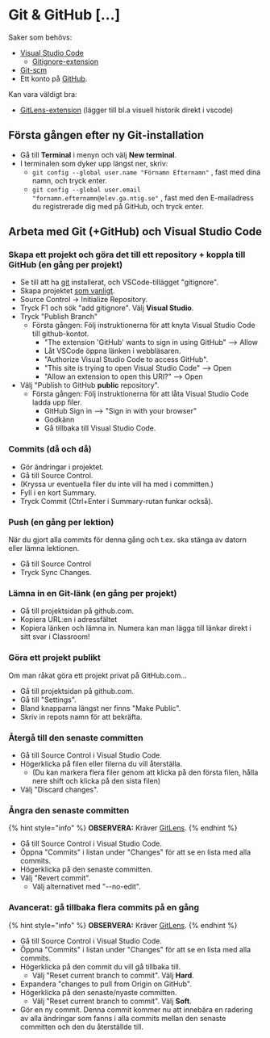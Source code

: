 # Git & GitHub \[…]

Saker som behövs:

* [Visual Studio Code](https://code.visualstudio.com/)
  * [Gitignore-extension](https://marketplace.visualstudio.com/items?itemName=codezombiech.gitignore)
* [Git-scm](https://git-scm.com/)
* Ett konto på [GitHub](https://github.com/).

Kan vara väldigt bra:

* [GitLens-extension](https://marketplace.visualstudio.com/items?itemName=eamodio.gitlens) (lägger till bl.a visuell historik direkt i vscode)

## Första gången efter ny Git-installation

* Gå till **Terminal** i menyn och välj **New terminal**.
* I terminalen som dyker upp längst ner, skriv:
  * `git config --global user.name "Förnamn Efternamn"` , fast med dina namn, och tryck enter.
  * `git config --global user.email "fornamn.efternamn@elev.ga.ntig.se"` , fast med den E-mailadress du registrerade dig med på GitHub, och tryck enter.

## Arbeta med Git (+GitHub) och Visual Studio Code

### Skapa ett projekt och göra det till ett repository + koppla till GitHub (en gång per projekt)

* Se till att ha [git](https://git-scm.com/) installerat, och VSCode-tillägget "gitignore".
* Skapa projektet [som vanligt](../../lathund-skapa-projekt.md).
* Source Control → Initialize Repository.
* Tryck F1 och sök "add gitignore". Välj **Visual Studio**.
* Tryck "Publish Branch"
  * Första gången: Följ instruktionerna för att knyta Visual Studio Code till github-kontot.
    * "The extension 'GitHub' wants to sign in using GitHub" --> Allow
    * Låt VSCode öppna länken i webbläsaren.
    * "Authorize Visual Studio Code to access GitHub".
    * "This site is trying to open Visual Studio Code" --> Open
    * "Allow an extension to open this URI?" --> Open
* Välj "Publish to GitHub **public** repository".
  * Första gången: Följ instruktionerna för att låta Visual Studio Code ladda upp filer.&#x20;
    * GitHub Sign in --> "Sign in with your browser"
    * Godkänn
    * Gå tillbaka till Visual Studio Code.

### Commits (då och då)

* Gör ändringar i projektet.
* Gå till Source Control.
* (Kryssa ur eventuella filer du inte vill ha med i committen.)
* Fyll i en kort Summary.
* Tryck Commit (Ctrl+Enter i Summary-rutan funkar också).

### Push (en gång per lektion)

När du gjort alla commits för denna gång och t.ex. ska stänga av datorn eller lämna lektionen.

* Gå till Source Control
* Tryck Sync Changes.

### Lämna in en Git-länk (en gång per projekt)

* Gå till projektsidan på github.com.
* Kopiera URL:en i adressfältet
* Kopiera länken och lämna in. Numera kan man lägga till länkar direkt i sitt svar i Classroom!

### Göra ett projekt publikt

Om man råkat göra ett projekt privat på GitHub.com…

* Gå till projektsidan på github.com.
* Gå till "Settings".
* Bland knapparna längst ner finns "Make Public".
* Skriv in repots namn för att bekräfta.

### Återgå till den senaste committen

* Gå till Source Control i Visual Studio Code.
* Högerklicka på filen eller filerna du vill återställa.
  * (Du kan markera flera filer genom att klicka på den första filen, hålla nere shift och klicka på den sista filen)
* Välj "Discard changes".

### Ångra den senaste committen

{% hint style="info" %}
**OBSERVERA:** Kräver [GitLens](https://marketplace.visualstudio.com/items?itemName=eamodio.gitlens).
{% endhint %}

* Gå till Source Control i Visual Studio Code.
* Öppna "Commits" i listan under "Changes" för att se en lista med alla commits.
* Högerklicka på den senaste committen.
* Välj "Revert commit".
  * Välj alternativet med "--no-edit".

### Avancerat: gå tillbaka flera commits på en gång

{% hint style="info" %}
**OBSERVERA:** Kräver [GitLens](https://marketplace.visualstudio.com/items?itemName=eamodio.gitlens).
{% endhint %}

* Gå till Source Control i Visual Studio Code.
* Öppna "Commits" i listan under "Changes" för att se en lista med alla commits.
* Högerklicka på den commit du vill gå tillbaka till.
  * Välj "Reset current branch to commit". Välj **Hard**.
* Expandera "changes to pull from Origin on GitHub".
* Högerklicka på den senaste/nyaste committen.
  * Välj "Reset current branch to commit". Välj **Soft**.
* Gör en ny commit. Denna commit kommer nu att innebära en radering av alla ändringar som fanns i alla commits mellan den senaste committen och den du återställde till.



